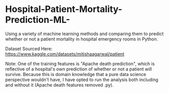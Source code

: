 # Hospital-Patient-Mortality-Prediction-ML-
Using a variety of machine learning methods and comparing them to predict whether or not a patient mortality in hospital emergency rooms in Python.

Dataset Sourced Here: https://www.kaggle.com/datasets/mitishaagarwal/patient

Note: One of the training features is "Apache death prediction", which is reflective of a hospital's own prediction of whether or not a patient will survive. Because this is domain knowledge that a pure data science perspective wouldn't have, I have opted to run the analysis both including and without it (Apache death features removed .py). 
